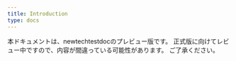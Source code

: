 ```yaml
---
title: Introduction
type: docs
---
```


本ドキュメントは、newtechtestdocのプレビュー版です。
正式版に向けてレビュー中ですので、内容が間違っている可能性があります。
ご了承ください。

